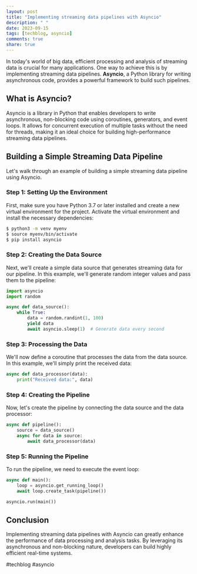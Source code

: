 ```yaml
---
layout: post
title: "Implementing streaming data pipelines with Asyncio"
description: " "
date: 2023-09-15
tags: [techblog, asyncio]
comments: true
share: true
---
```


In today's world of big data, efficient processing and analysis of streaming data is crucial for many applications. One way to achieve this is by implementing streaming data pipelines. **Asyncio**, a Python library for writing asynchronous code, provides a powerful framework to build such pipelines.

## What is Asyncio?

Asyncio is a library in Python that enables developers to write asynchronous, non-blocking code using coroutines, generators, and event loops. It allows for concurrent execution of multiple tasks without the need for threads, making it an ideal choice for building high-performance streaming data pipelines.

## Building a Simple Streaming Data Pipeline

Let's walk through an example of building a simple streaming data pipeline using Asyncio.

### Step 1: Setting Up the Environment

First, make sure you have Python 3.7 or later installed and create a new virtual environment for the project. Activate the virtual environment and install the necessary dependencies:

```bash
$ python3 -m venv myenv
$ source myenv/bin/activate
$ pip install asyncio
```

### Step 2: Creating the Data Source

Next, we'll create a simple data source that generates streaming data for our pipeline. In this example, we'll generate random integer values and pass them to the pipeline:

```python
import asyncio
import random

async def data_source():
    while True:
        data = random.randint(1, 100)
        yield data
        await asyncio.sleep(1)  # Generate data every second
```

### Step 3: Processing the Data

We'll now define a coroutine that processes the data from the data source. In this example, we'll simply print the received data:

```python
async def data_processor(data):
    print("Received data:", data)
```

### Step 4: Creating the Pipeline

Now, let's create the pipeline by connecting the data source and the data processor:

```python
async def pipeline():
    source = data_source()
    async for data in source:
        await data_processor(data)
```

### Step 5: Running the Pipeline

To run the pipeline, we need to execute the event loop:

```python
async def main():
    loop = asyncio.get_running_loop()
    await loop.create_task(pipeline())

asyncio.run(main())
```

## Conclusion

Implementing streaming data pipelines with Asyncio can greatly enhance the performance of data processing and analysis tasks. By leveraging its asynchronous and non-blocking nature, developers can build highly efficient real-time systems.

#techblog #asyncio